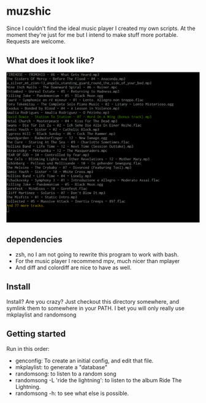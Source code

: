 # muzshic
Since I couldn't find the ideal music player I created my own scripts.
At the moment they're just for me but I intend to make stuff more portable.
Requests are welcome.

## What does it look like?

![screenshot](/screenshot/screenshot.png?raw=true "That's what it looks like!")

## dependencies
 * zsh, no I am not going to rewrite this program to work with bash.
 * For the music player I recommend mpv, much nicer than mplayer
 * And diff and colordiff are nice to have as well.

## Install
Install? Are you crazy? Just checkout this directory somewhere, and
symlink them to somewhere in your PATH. I bet you will only really use
mkplaylist and randomsong

## Getting started

Run in this order:
 * genconfig: To create an initial config, and edit that file.
 * mkplaylist: to generate a "database"
 * randomsong: to listen to a random song
 * randomsong -L 'ride the lightning': to listen to the album Ride The Lightning.
 * randomsong -h: to see what else is possible.
